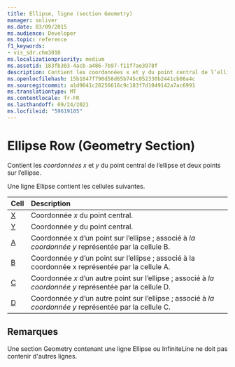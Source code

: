 ```yaml
---
title: Ellipse, ligne (section Geometry)
manager: soliver
ms.date: 03/09/2015
ms.audience: Developer
ms.topic: reference
f1_keywords:
- vis_sdr.chm3010
ms.localizationpriority: medium
ms.assetid: 183fb303-4acb-a486-7b97-f11f7ae3978f
description: Contient les coordonnées x et y du point central de l’ellipse et deux points sur l’ellipse.
ms.openlocfilehash: 15b1047f790d58d65b745c052330b2441cb08a4c
ms.sourcegitcommit: a1d9041c20256616c9c183f7d1049142a7ac6991
ms.translationtype: MT
ms.contentlocale: fr-FR
ms.lasthandoff: 09/24/2021
ms.locfileid: "59619105"
---
```

# <a name="ellipse-row-geometry-section"></a>Ellipse Row (Geometry Section)

Contient les  *coordonnées x*  et  *y*  du point central de l’ellipse et deux points sur l’ellipse. 
  
Une ligne Ellipse contient les cellules suivantes.
  
|**Cell**|**Description**|
|:-----|:-----|
|[X](x-cell-geometry-section.md) <br/> |Coordonnée  *x*  du point central.  <br/> |
|[Y](y-cell-geometry-section.md) <br/> |Coordonnée  *y*  du point central.  <br/> |
|[A](a-cell-geometry-section.md) <br/> |Coordonnée x d’un point sur l’ellipse ; associé à  *la coordonnée y*  représentée par la cellule B.  <br/> |
|[B](b-cell-geometry-section.md) <br/> |Coordonnée  *y*  d’un point sur l’ellipse ; associé à la coordonnée x représentée par la cellule A.  <br/> |
|[C](c-cell-geometry-section.md) <br/> |Coordonnée  *x*  d’un autre point sur l’ellipse ; associé à  *la coordonnée y*  représentée par la cellule D.  <br/> |
|[D](d-cell-geometry-section.md) <br/> |Coordonnée  *y*  d’un autre point sur l’ellipse ; associé à  *la coordonnée y*  représentée par la cellule C.  <br/> |
   
## <a name="remarks"></a>Remarques

Une section Geometry contenant une ligne Ellipse ou InfiniteLine ne doit pas contenir d'autres lignes.
  

